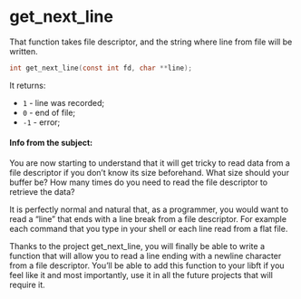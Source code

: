 # get_next_line

That function takes file descriptor, and the string where line from file will be written.

```c
int get_next_line(const int fd, char **line);
```

It returns:
* `1` - line was recorded;
* `0` - end of file;
* `-1` - error;


#### Info from the subject:

<p>You are now starting to understand that it will get tricky to read data from a file descriptor if you don’t know its size beforehand. What size should your buffer be? How many times do you need to read the file descriptor to retrieve the data?</p>

<p>It is perfectly normal and natural that, as a programmer, you would want to read a “line” that ends with a line break from a file descriptor. For example each command that you type in your shell or each line read from a flat file.</p>

<p>Thanks to the project get_next_line, you will finally be able to write a function that will allow you to read a line ending with a newline character from a file descriptor. You’ll be able to add this function to your libft if you feel like it and most importantly, use it in all the future projects that will require it.</p>
